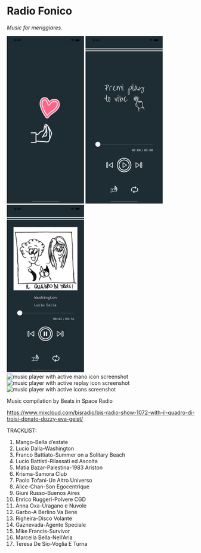 #  Radio Fonico

*Music for meriggiares.*

<img src="radiofonico/Assets.xcassets/Screenshots/01.imageset/01.png" alt="launch screen screenshot" width="207" height="448"/>
<img src="radiofonico/Assets.xcassets/screenshots/02.imageset/02.png" alt="premi play screenshot" width="207" height="448"/>
<img src="radiofonico/Assets.xcassets/screenshots/03.imageset/03.png" alt="music player screenshot" width="207" height="448"/>
<img src="radiofonico/Assets.xcassets/04.imageset/screenshots/04.png" alt="music player with active mano icon screenshot" width="207" height="448"/>
<img src="radiofonico/Assets.xcassets/05.imageset/screenshots/05.png" alt="music player with active replay icon screenshot" width="207" height="448"/>
<img src="radiofonico/Assets.xcassets/06.imageset/screenshots/06.png" alt="music player with active icons screenshot" width="207" height="448"/>

Music compilation by Beats in Space Radio

https://www.mixcloud.com/bisradio/bis-radio-show-1072-with-il-quadro-di-troisi-donato-dozzy-eva-geist/

TRACKLIST: 

1. Mango-Bella d’estate 
2. Lucio Dalla-Washington 
3. Franco Battiato-Summer on a Solitary Beach 
4. Lucio Battisti-Rilassati ed Ascolta 
5. Matia Bazar-Palestina-1983 Ariston
6. Krisma-Samora Club
7. Paolo Tofani-Un Altro Universo 
8. Alice-Chan-Son Egocentrique 
9. Giuni Russo-Buenos Aires
10. Enrico Ruggeri-Polvere CGD
11. Anna Oxa-Uragano e Nuvole 
12. Garbo-A Berlino Va Bene 
13. Righeira-Disco Volante 
14. Gaznevada-Agente Speciale 
15. Mike Francis-Survivor
16. Marcella Bella-Nell’Aria 
17. Teresa De Sio-Voglia E Turna

